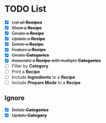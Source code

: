 # TODO List

- [x] ~~List all **Recipes**~~
- [x] ~~Show a **Recipe**~~
- [x] ~~Create a **Recipe**~~
- [x] ~~Update a **Recipe**~~
- [x] ~~Delete a **Recipe**~~
- [x] ~~Feature a **Recipe**~~
- [x] ~~Create **Categories**~~
- [x] ~~Associate a **Recipe** with multiple **Categories**~~
- [ ] Filter by **Category**
- [ ] Print a **Recipe**
- [ ] Include **Ingredients** to a **Recipe**
- [ ] Include **Prepare Mode** to a **Recipe**

## Ignore

- [x] ~~Delete **Categories**~~
- [x] ~~Update **Category**~~
